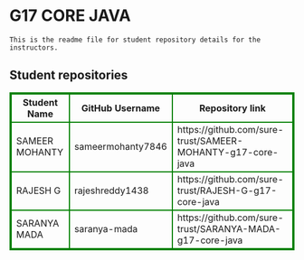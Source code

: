 # G17 CORE JAVA
    This is the readme file for student repository details for the instructors.
## Student repositories 
<table style="border : 2px solid green; width:100%;">
<tr >
<th style="border : 2px solid green;">Student Name</th>
<th style="border : 2px solid green;">GitHub Username</th>
<th style="border : 2px solid green;">Repository link</th>
</tr>
<tr style="border : 2px solid green;">
<td style="border : 2px solid green;">SAMEER MOHANTY</td> 

<td style="border : 2px solid green;">sameermohanty7846</td> 

<td style="border : 2px solid green;">https://github.com/sure-trust/SAMEER-MOHANTY-g17-core-java</td> 
</tr>

<tr style="border : 2px solid green;">
<td style="border : 2px solid green;">RAJESH G</td> 

<td style="border : 2px solid green;">rajeshreddy1438</td> 

<td style="border : 2px solid green;">https://github.com/sure-trust/RAJESH-G-g17-core-java</td> 
</tr>

<tr style="border : 2px solid green;">
<td style="border : 2px solid green;">SARANYA MADA</td> 

<td style="border : 2px solid green;">saranya-mada</td> 

<td style="border : 2px solid green;">https://github.com/sure-trust/SARANYA-MADA-g17-core-java</td> 
</tr>
